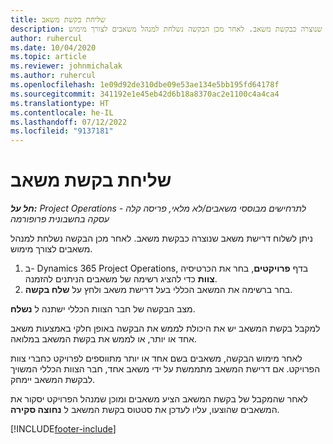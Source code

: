 ```yaml
---
title: שליחת בקשת משאב
description: ניתן לשלוח דרישת משאב שנוצרה כבקשת משאב. לאחר מכן הבקשה נשלחת למנהל משאבים לצורך מימוש.
author: ruhercul
ms.date: 10/04/2020
ms.topic: article
ms.reviewer: johnmichalak
ms.author: ruhercul
ms.openlocfilehash: 1e09d92de310dbe09e53ae134e5bb195fd64178f
ms.sourcegitcommit: 341192e1e45eb42d6b18a8370ac2e1100c4a4ca4
ms.translationtype: HT
ms.contentlocale: he-IL
ms.lasthandoff: 07/12/2022
ms.locfileid: "9137181"
---
```

# <a name="submit-a-resource-request"></a>שליחת בקשת משאב

_**חל על:** Project Operations לתרחישים מבוססי משאבים/לא מלאי, פריסה קלה - עסקה בחשבונית פרופורמה_

ניתן לשלוח דרישת משאב שנוצרה כבקשת משאב. לאחר מכן הבקשה נשלחת למנהל משאבים לצורך מימוש.

1. ב- Dynamics 365 Project Operations, בדף **פרויקטים**, בחר את הכרטיסיה **צוות** כדי להציג רשימה של משאבים הניתנים להזמנה. 
2. בחר ברשימה את המשאב הכללי בעל דרישת משאב ולחץ על **שלח בקשה**.

מצב הבקשה של חבר הצוות הכללי ישתנה ל **נשלח**.

למקבל בקשת המשאב יש את היכולת לממש את הבקשה באופן חלקי באמצעות משאב אחד או יותר, או לממש את בקשת המשאב במלואה.

לאחר מימוש הבקשה, משאבים בשם אחד או יותר מתווספים לפרויקט כחברי צוות הפרויקט. אם דרישת המשאב מתממשת על ידי משאב אחד, חבר הצוות הכללי המשויך לבקשת המשאב יימחק. 

לאחר שהמקבל של בקשת המשאב הציע משאבים ומוכן שמנהל הפרויקט יסקור את המשאבים שהוצעו, עליו לעדכן את סטטוס בקשת המשאב ל **נחוצה סקירה**.


[!INCLUDE[footer-include](../includes/footer-banner.md)]
